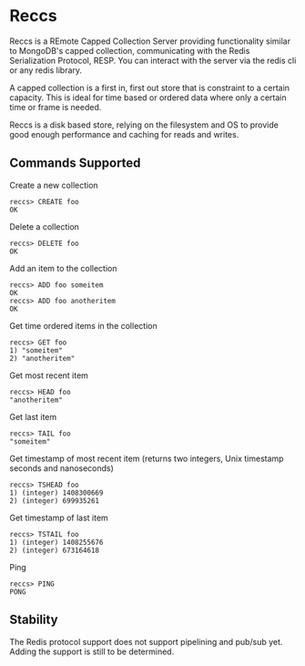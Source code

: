 # Reccs

Reccs is a REmote Capped Collection Server providing functionality similar to 
MongoDB's capped collection, communicating with the Redis Serialization 
Protocol, RESP. You can interact with the server via the redis cli or any redis
library.

A capped collection is a first in, first out store that is constraint to a
certain capacity. This is ideal for time based or ordered data where only a
certain time or frame is needed.

Reccs is a disk based store, relying on the filesystem and OS to provide good
enough performance and caching for reads and writes. 


## Commands Supported

Create a new collection

	reccs> CREATE foo
	OK

Delete a collection

	reccs> DELETE foo
	OK

Add an item to the collection

	reccs> ADD foo someitem
	OK
	reccs> ADD foo anotheritem
	OK

Get time ordered items in the collection 

	reccs> GET foo
	1) "someitem"
	2) "anotheritem"

Get most recent item

	reccs> HEAD foo
	"anotheritem"

Get last item

	reccs> TAIL foo
	"someitem"

Get timestamp of most recent item (returns two integers, Unix timestamp seconds
and nanoseconds)

	reccs> TSHEAD foo
	1) (integer) 1408300669
	2) (integer) 699935261

Get timestamp of last item

	reccs> TSTAIL foo
	1) (integer) 1408255676
	2) (integer) 673164618

Ping

	reccs> PING
	PONG


## Stability

The Redis protocol support does not support pipelining and pub/sub yet. Adding
the support is still to be determined. 
